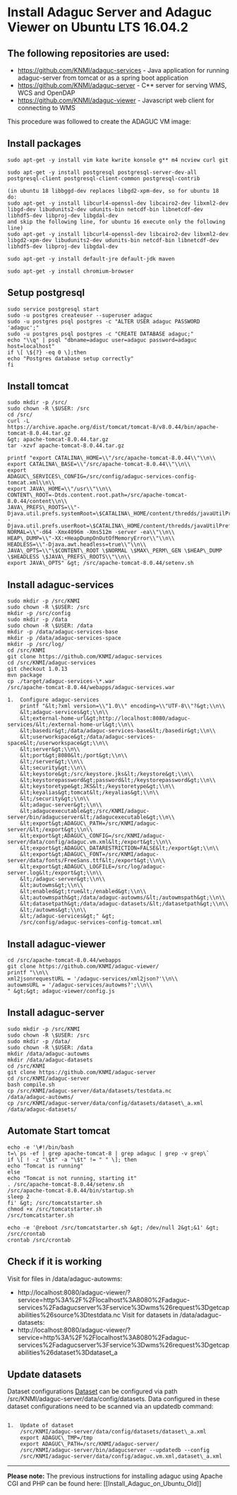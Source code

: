 Install Adaguc Server and Adaguc Viewer on Ubuntu LTS 16.04.2
=============================================================

The following repositories are used:
------------------------------------

-   https://github.com/KNMI/adaguc-services - Java application for
    running adaguc-server from tomcat or as a spring boot application
-   https://github.com/KNMI/adaguc-server - C** server for serving WMS,
    WCS and OpenDAP
-   https://github.com/KNMI/adaguc-viewer - Javascript web client for
    connecting to WMS

This procedure was followed to create the ADAGUC VM image:

Install packages
----------------

```
sudo apt-get -y install vim kate kwrite konsole g** m4 ncview curl git

sudo apt-get -y install postgresql postgresql-server-dev-all
postgresql-client postgresql-client-common postgresql-contrib

(in ubuntu 18 libbggd-dev replaces libgd2-xpm-dev, so for ubuntu 18 do:
sudo apt-get -y install libcurl4-openssl-dev libcairo2-dev libxml2-dev
libgd-dev libudunits2-dev udunits-bin netcdf-bin libnetcdf-dev
libhdf5-dev libproj-dev libgdal-dev
and skip the following line, for ubuntu 16 execute only the following
line)
sudo apt-get -y install libcurl4-openssl-dev libcairo2-dev libxml2-dev
libgd2-xpm-dev libudunits2-dev udunits-bin netcdf-bin libnetcdf-dev
libhdf5-dev libproj-dev libgdal-dev

sudo apt-get -y install default-jre default-jdk maven

sudo apt-get -y install chromium-browser
```

Setup postgresql
----------------

```
sudo service postgresql start
sudo -u postgres createuser --superuser adaguc
sudo -u postgres psql postgres -c "ALTER USER adaguc PASSWORD
'adaguc';"
sudo -u postgres psql postgres -c "CREATE DATABASE adaguc;"
echo "\\q" | psql "dbname=adaguc user=adaguc password=adaguc
host=localhost"
if \[ \${?} -eq 0 \];then
echo "Postgres database setup correctly"
fi
```

Install tomcat
--------------

```
sudo mkdir -p /src/
sudo chown -R \$USER: /src
cd /src/
curl -L
https://archive.apache.org/dist/tomcat/tomcat-8/v8.0.44/bin/apache-tomcat-8.0.44.tar.gz
&gt; apache-tomcat-8.0.44.tar.gz
tar -xzvf apache-tomcat-8.0.44.tar.gz

printf "export CATALINA\_HOME=\\"/src/apache-tomcat-8.0.44\\"\\n\\
export CATALINA\_BASE=\\"/src/apache-tomcat-8.0.44\\"\\n\\
export
ADAGUC\_SERVICES\_CONFIG=/src/config/adaguc-services-config-tomcat.xml\\n\\
export JAVA\_HOME=\\"/usr\\"\\n\\
CONTENT\_ROOT=-Dtds.content.root.path=/src/apache-tomcat-8.0.44/content\\n\\
JAVA\_PREFS\_ROOTS=\\"-Djava.util.prefs.systemRoot=\$CATALINA\_HOME/content/thredds/javaUtilPrefs
-Djava.util.prefs.userRoot=\$CATALINA\_HOME/content/thredds/javaUtilPrefs\\"\\n\\
NORMAL=\\"-d64 -Xmx4096m -Xms512m -server -ea\\"\\n\\
HEAP\_DUMP=\\"-XX:+HeapDumpOnOutOfMemoryError\\"\\n\\
HEADLESS=\\"-Djava.awt.headless=true\\"\\n\\
JAVA\_OPTS=\\"\$CONTENT\_ROOT \$NORMAL \$MAX\_PERM\_GEN \$HEAP\_DUMP
\$HEADLESS \$JAVA\_PREFS\_ROOTS\\"\\n\\
export JAVA\_OPTS" &gt; /src/apache-tomcat-8.0.44/setenv.sh

```

Install adaguc-services
-----------------------

```
sudo mkdir -p /src/KNMI
sudo chown -R \$USER: /src
mkdir -p /src/config
sudo mkdir -p /data
sudo chown -R \$USER: /data
mkdir -p /data/adaguc-services-base
mkdir -p /data/adaguc-services-space
mkdir -p /src/log/
cd /src/KNMI
git clone https://github.com/KNMI/adaguc-services
cd /src/KNMI/adaguc-services
git checkout 1.0.13
mvn package
cp ./target/adaguc-services-\*.war
/src/apache-tomcat-8.0.44/webapps/adaguc-services.war

1.  Configure adaguc-services
    printf "&lt;?xml version=\\"1.0\\" encoding=\\"UTF-8\\"?&gt;\\n\\
    &lt;adaguc-services&gt;\\n\\
    &lt;external-home-url&gt;http://localhost:8080/adaguc-services/&lt;/external-home-url&gt;\\n\\
    &lt;basedir&gt;/data/adaguc-services-base&lt;/basedir&gt;\\n\\
    &lt;userworkspace&gt;/data/adaguc-services-space&lt;/userworkspace&gt;\\n\\
    &lt;server&gt;\\n\\
    &lt;port&gt;8080&lt;/port&gt;\\n\\
    &lt;/server&gt;\\n\\
    &lt;security&gt;\\n\\
    &lt;keystore&gt;/src/keystore.jks&lt;/keystore&gt;\\n\\
    &lt;keystorepassword&gt;password&lt;/keystorepassword&gt;\\n\\
    &lt;keystoretype&gt;JKS&lt;/keystoretype&gt;\\n\\
    &lt;keyalias&gt;tomcat&lt;/keyalias&gt;\\n\\
    &lt;/security&gt;\\n\\
    &lt;adaguc-server&gt;\\n\\
    &lt;adagucexecutable&gt;/src/KNMI/adaguc-server/bin/adagucserver&lt;/adagucexecutable&gt;\\n\\
    &lt;export&gt;ADAGUC\_PATH=/src/KNMI/adaguc-server/&lt;/export&gt;\\n\\
    &lt;export&gt;ADAGUC\_CONFIG=/src/KNMI/adaguc-server/data/config/adaguc.vm.xml&lt;/export&gt;\\n\\
    &lt;export&gt;ADAGUC\_DATARESTRICTION=FALSE&lt;/export&gt;\\n\\
    &lt;export&gt;ADAGUC\_FONT=/src/KNMI/adaguc-server/data/fonts/FreeSans.ttf&lt;/export&gt;\\n\\
    &lt;export&gt;ADAGUC\_LOGFILE=/src/log/adaguc-server.log&lt;/export&gt;\\n\\
    &lt;/adaguc-server&gt;\\n\\
    &lt;autowms&gt;\\n\\
    &lt;enabled&gt;true&lt;/enabled&gt;\\n\\
    &lt;autowmspath&gt;/data/adaguc-autowms/&lt;/autowmspath&gt;\\n\\
    &lt;datasetpath&gt;/data/adaguc-datasets/&lt;/datasetpath&gt;\\n\\
    &lt;/autowms&gt;\\n\\
    &lt;/adaguc-services&gt;" &gt;
    /src/config/adaguc-services-config-tomcat.xml

```

Install adaguc-viewer
---------------------

```
cd /src/apache-tomcat-8.0.44/webapps
git clone https://github.com/KNMI/adaguc-viewer/
printf "\\n\\
xml2jsonrequestURL = '/adaguc-services/xml2json?'\\n\\
autowmsURL = '/adaguc-services/autowms?';\\n\\
" &gt;&gt; adaguc-viewer/config.js
```

Install adaguc-server
---------------------

```
sudo mkdir -p /src/KNMI
sudo chown -R \$USER: /src
sudo mkdir -p /data/
sudo chown -R \$USER: /data
mkdir /data/adaguc-autowms
mkdir /data/adaguc-datasets
cd /src/KNMI
git clone https://github.com/KNMI/adaguc-server
cd /src/KNMI/adaguc-server
bash compile.sh
cp /src/KNMI/adaguc-server/data/datasets/testdata.nc
/data/adaguc-autowms/
cp /src/KNMI/adaguc-server/data/config/datasets/dataset\_a.xml
/data/adaguc-datasets/

```

Automate Start tomcat
---------------------

```
echo -e '\#!/bin/bash
t=\`ps -ef | grep apache-tomcat-8 | grep adaguc | grep -v grep\`
if \[ ! -z "\$t" -a "\$t" != " " \]; then
echo "Tomcat is running"
else
echo "Tomcat is not running, starting it"
. /src/apache-tomcat-8.0.44/setenv.sh
/src/apache-tomcat-8.0.44/bin/startup.sh
sleep 2
fi' &gt; /src/tomcatstarter.sh
chmod +x /src/tomcatstarter.sh
/src/tomcatstarter.sh

echo -e '@reboot /src/tomcatstarter.sh &gt; /dev/null 2&gt;&1' &gt;
/src/crontab
crontab /src/crontab

```

Check if it is working
----------------------

Visit for files in /data/adaguc-autowms:

-   http://localhost:8080/adaguc-viewer/?service=http%3A%2F%2Flocalhost%3A8080%2Fadaguc-services%2Fadagucserver%3Fservice%3Dwms%26request%3Dgetcapabilities%26source%3Dtestdata.nc
    Visit for datasets in /data/adaguc-datasets:
-   http://localhost:8080/adaguc-viewer/?service=http%3A%2F%2Flocalhost%3A8080%2Fadaguc-services%2Fadagucserver%3Fservice%3Dwms%26request%3Dgetcapabilities%26dataset%3Ddataset\_a

Update datasets
---------------

Dataset configurations [Dataset](Dataset.md) can be configured via path
/src/KNMI/adaguc-server/data/config/datasets. Data configured in these
dataset configurations need to be scanned via an updatedb command:

```

1.  Update of dataset
    /src/KNMI/adaguc-server/data/config/datasets/dataset\_a.xml
    export ADAGUC\_TMP=/tmp
    export ADAGUC\_PATH=/src/KNMI/adaguc-server/
    /src/KNMI/adaguc-server/bin/adagucserver --updatedb --config
    /src/KNMI/adaguc-server/data/config/adaguc.vm.xml,dataset\_a.xml

```

------------------------------------------------------------------------

**Please note:** The previous instructions for installing adaguc using
Apache CGI and PHP can be found here:
\[\[Install\_Adaguc\_on\_Ubuntu\_Old\]\]
